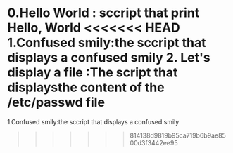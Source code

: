 0.Hello World : sccript that print Hello, World
<<<<<<< HEAD
1.Confused smily:the sccript that displays a confused smily
2. Let's display a file :The script that displaysthe content of the /etc/passwd file
=======
1.Confused smily:the sccript that displays a confused smily

>>>>>>> 814138d9819b95ca719b6b9ae8500d3f3442ee95
